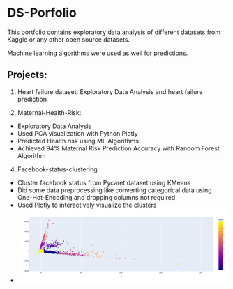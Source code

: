 # DS-Porfolio

This portfolio contains exploratory data analysis of different datasets from Kaggle or any other open source datasets.

Machine learning algorithms were used as well for predictions.

## Projects:

1. Heart failure dataset: Exploratory Data Analysis and heart failure prediction

3. Maternal-Health-Risk: 
  - Exploratory Data Analysis
  - Used PCA visualization with Python Plotly 
  - Predicted Health risk using ML Algorithms
  - Achieved 94% Maternal Risk Prediction Accuracy with Random Forest Algorithm
  
4. Facebook-status-clustering: 
  - Cluster facebook status from Pycaret dataset using KMeans
  - Did some data preprocessing like converting categorical data using One-Hot-Encoding and dropping columns not required
  - Used Plotly to interactively visualize the clusters
  -  ![alt text](https://github.com/rupafn/DS-Porfolio/blob/main/Kaggle/Facebook-%20status-Clustering/clusterplot.png)
